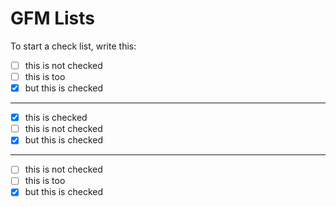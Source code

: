 # GFM Lists

To start a check list, write this:

- [ ] this is not checked
- [ ] this is too
- [x] but this is checked

---

* [x] this is checked
* [ ] this is not checked
* [x] but this is checked

---

+ [ ] this is not checked
+ [ ] this is too
+ [x] but this is checked
